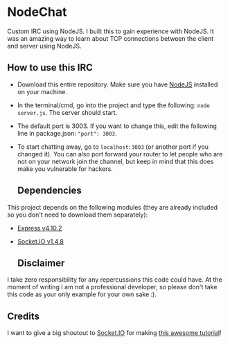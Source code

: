 # NodeChat
Custom IRC using NodeJS. I built this to gain experience with NodeJS. It was an amazing way to learn about TCP connections between the client and server using NodeJS.
## How to use this IRC
- Download this entire repository. Make sure you have [NodeJS](https://nodejs.org/en/) installed on your machine.
- In the terminal/cmd, go into the project and type the following:  `node server.js`. The server should start.
- The default port is 3003. If you want to change this, edit the following line in package.json: `"port": 3003`.
- To start chatting away, go to `localhost:3003` (or another port if you changed it). You can also port forward your router
to let people who are not on your network join the channel, but keep in mind that this does make you vulnerable for hackers.

  ## Dependencies
This project depends on the following modules (they are already included so you don't need to download them separately):
- [Express v4.10.2](https://expressjs.com/)
- [Socket.IO v1.4.8](http://socket.io/)

  ## Disclaimer
I take zero responsibility for any repercussions this code could have. At the moment of writing I am not a professional developer, so please don't take this code as your only example for your own sake :).

## Credits
I want to give a big shoutout to [Socket.IO](http://socket.io/) for making [this awesome tutorial](http://socket.io/get-started/chat/)!
